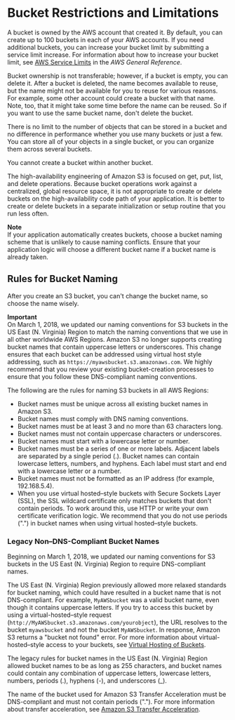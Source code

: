 # Bucket Restrictions and Limitations<a name="BucketRestrictions"></a>

 A bucket is owned by the AWS account that created it\. By default, you can create up to 100 buckets in each of your AWS accounts\. If you need additional buckets, you can increase your bucket limit by submitting a service limit increase\. For information about how to increase your bucket limit, see [AWS Service Limits](http://docs.aws.amazon.com/general/latest/gr/aws_service_limits.html) in the *AWS General Reference*\. 

 Bucket ownership is not transferable; however, if a bucket is empty, you can delete it\. After a bucket is deleted, the name becomes available to reuse, but the name might not be available for you to reuse for various reasons\. For example, some other account could create a bucket with that name\. Note, too, that it might take some time before the name can be reused\. So if you want to use the same bucket name, don't delete the bucket\. 

 There is no limit to the number of objects that can be stored in a bucket and no difference in performance whether you use many buckets or just a few\. You can store all of your objects in a single bucket, or you can organize them across several buckets\.

You cannot create a bucket within another bucket\.

The high\-availability engineering of Amazon S3 is focused on get, put, list, and delete operations\. Because bucket operations work against a centralized, global resource space, it is not appropriate to create or delete buckets on the high\-availability code path of your application\. It is better to create or delete buckets in a separate initialization or setup routine that you run less often\. 

**Note**  
 If your application automatically creates buckets, choose a bucket naming scheme that is unlikely to cause naming conflicts\. Ensure that your application logic will choose a different bucket name if a bucket name is already taken\.

## Rules for Bucket Naming<a name="bucketnamingrules"></a>

After you create an S3 bucket, you can't change the bucket name, so choose the name wisely\. 

**Important**  
On March 1, 2018, we updated our naming conventions for S3 buckets in the US East \(N\. Virginia\) Region to match the naming conventions that we use in all other worldwide AWS Regions\. Amazon S3 no longer supports creating bucket names that contain uppercase letters or underscores\. This change ensures that each bucket can be addressed using virtual host style addressing, such as `https://myawsbucket.s3.amazonaws.com`\. We highly recommend that you review your existing bucket\-creation processes to ensure that you follow these DNS\-compliant naming conventions\.

The following are the rules for naming S3 buckets in all AWS Regions:
+ Bucket names must be unique across all existing bucket names in Amazon S3\.
+ Bucket names must comply with DNS naming conventions\. 
+ Bucket names must be at least 3 and no more than 63 characters long\.
+ Bucket names must not contain uppercase characters or underscores\.
+ Bucket names must start with a lowercase letter or number\.
+ Bucket names must be a series of one or more labels\. Adjacent labels are separated by a single period \(\.\)\. Bucket names can contain lowercase letters, numbers, and hyphens\. Each label must start and end with a lowercase letter or a number\.
+ Bucket names must not be formatted as an IP address \(for example, 192\.168\.5\.4\)\.
+ When you use virtual hosted–style buckets with Secure Sockets Layer \(SSL\), the SSL wildcard certificate only matches buckets that don't contain periods\. To work around this, use HTTP or write your own certificate verification logic\. We recommend that you do not use periods \("\."\) in bucket names when using virtual hosted–style buckets\. 

### Legacy Non–DNS\-Compliant Bucket Names<a name="non-dns-compliant-bucketname-challenges"></a>

 Beginning on March 1, 2018, we updated our naming conventions for S3 buckets in the US East \(N\. Virginia\) Region to require DNS\-compliant names\.

The US East \(N\. Virginia\) Region previously allowed more relaxed standards for bucket naming, which could have resulted in a bucket name that is not DNS\-compliant\. For example, `MyAWSbucket` was a valid bucket name, even though it contains uppercase letters\. If you try to access this bucket by using a virtual\-hosted–style request \(`http://MyAWSbucket.s3.amazonaws.com/yourobject`\), the URL resolves to the bucket `myawsbucket` and not the bucket `MyAWSbucket`\. In response, Amazon S3 returns a "bucket not found" error\. For more information about virtual\-hosted–style access to your buckets, see [Virtual Hosting of Buckets](VirtualHosting.md)\.

The legacy rules for bucket names in the US East \(N\. Virginia\) Region allowed bucket names to be as long as 255 characters, and bucket names could contain any combination of uppercase letters, lowercase letters, numbers, periods \(\.\), hyphens \(\-\), and underscores \(\_\)\. 

The name of the bucket used for Amazon S3 Transfer Acceleration must be DNS\-compliant and must not contain periods \("\."\)\. For more information about transfer acceleration, see [Amazon S3 Transfer Acceleration](transfer-acceleration.md)\.